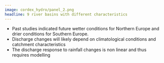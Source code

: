```yaml
---
image: cordex_hydro/panel_2.png
headline: 9 river basins with different characteristics
---
```


- Past studies indicated future wetter conditions for Northern Europe and drier conditions for Southern Europe.
- Discharge changes will likely depend on climatological conditions and catchment characteristics
- The discharge response to rainfall changes is non linear and thus requires modelling

